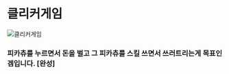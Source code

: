 # 클리커게임
![클리커게임](https://github.com/GEUMAIN/C-Sharp/assets/128437656/fe89902f-3cf8-4540-b269-75fc58ad518f)
### 피카츄를 누르면서 돈을 벌고 그 피카츄를 스킬 쓰면서 쓰러트리는게 목표인 겜입니다. [완성]
